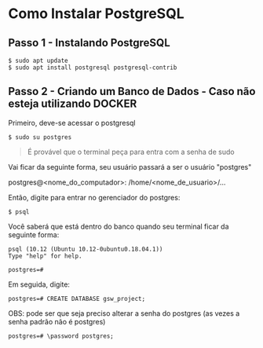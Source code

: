 # Como Instalar PostgreSQL

## Passo 1 - Instalando PostgreSQL

	$ sudo apt update
	$ sudo apt install postgresql postgresql-contrib

## Passo 2 - Criando um Banco de Dados - Caso não esteja utilizando DOCKER

Primeiro, deve-se acessar o postgresql

	$ sudo su postgres

> É provável que o terminal peça para entra com a senha de sudo

Vai ficar da seguinte forma, seu usuário passará a ser o usuário "postgres"

postgres@<nome_do_computador>: /home/<nome_de_usuario>/...

Então, digite para entrar no gerenciador do postgres:

	$ psql

Você saberá que está dentro do banco quando seu terminal ficar da seguinte forma:

	psql (10.12 (Ubuntu 10.12-0ubuntu0.18.04.1))
	Type "help" for help.

	postgres=# 


Em seguida, digite:

	postgres=# CREATE DATABASE gsw_project;


OBS: pode ser que seja preciso alterar a senha do postgres (as vezes a senha padrão não é postgres)

	postgres=# \password postgres;